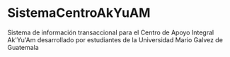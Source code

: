 # SistemaCentroAkYuAM
Sistema de información transaccional para el Centro de Apoyo Integral Ak'Yu'Am desarrollado por estudiantes de la Universidad Mario Galvez de Guatemala
